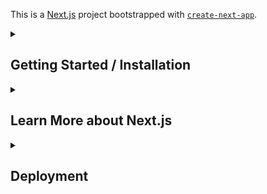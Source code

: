 This is a [Next.js](https://nextjs.org/) project bootstrapped with [`create-next-app`](https://github.com/vercel/next.js/tree/canary/packages/create-next-app).

<details>
  <summary><h2>Getting Started / Installation</h2></summary>

  Make sure you have all the dependencies installed after you've cloned the repo:

  ```bash
  npm install 
  ```

  First, run the development server:

  ```bash
  npm run dev
  # or
  yarn dev
  # or
  pnpm dev
  ```

  Open [http://localhost:3000](http://localhost:3000) with your browser to see the result.

  You can start editing the page by modifying `app/page.tsx`. The page auto-updates as you edit the file.

  [API routes](https://nextjs.org/docs/api-routes/introduction) can be accessed on [http://localhost:3000/api/hello](http://localhost:3000/api/hello). This endpoint can be edited in `pages/api/hello.ts`.

  The `pages/api` directory is mapped to `/api/*`. Files in this directory are treated as [API routes](https://nextjs.org/docs/api-routes/introduction) instead of React pages.

  This project uses [`next/font`](https://nextjs.org/docs/basic-features/font-optimization) to automatically optimize and load Inter, a custom Google Font.

  You might want to create a `.gitignore` file and include `.next/` folder which is used for caching so that it is not uploaded on GitHub. Make sure to include `.gitignore` inside the `.gitignore` file so that it is kept locally.

  <h3>Firebase Setup</h3>

  Rename the `.env.local.sample` file (found in the root directory) to `env.local` and update the environmental variable values with the ones you got from Firebase.

  *Be careful never to upload the .env.local file. You want the file added in your .gitignore*

  ```Dotenv
  NEXT_PUBLIC_FIREBASE_API_KEY=api-key
  NEXT_PUBLIC_FIREBASE_AUTH_DOMAIN=auth-domain
  NEXT_PUBLIC_FIREBASE_PROJECT_ID=project-id
  NEXT_PUBLIC_FIREBASE_STORAGE_BUCKET=storage-bucket
  NEXT_PUBLIC_FIREBASE_MESSAGING_SENDER_ID=sender-id
  NEXT_PUBLIC_FIREBASE_APP_ID=app-id
  NEXT_PUBLIC_FIREBASE_MEASUREMENT_ID=analytic-id
  FIREBASE_SECRET_KEY=firebase-admin-sdk-json-file
  ```
  
  

</details>

<details>
  <summary><h2>Learn More about Next.js</h2></summary>

  To learn more about Next.js, take a look at the following resources:

  - [Next.js Documentation](https://nextjs.org/docs) - learn about Next.js features and API.
  - [Learn Next.js](https://nextjs.org/learn) - an interactive Next.js tutorial.

  You can check out [the Next.js GitHub repository](https://github.com/vercel/next.js/) - your feedback and contributions are welcome!

</details>


<details>
  <summary><h2>Deployment</h2></summary>

  ### Deploy on Vercel

  The easiest way to deploy your Next.js app is to use the [Vercel Platform](https://vercel.com/new?utm_medium=default-template&filter=next.js&utm_source=create-next-app&utm_campaign=create-next-app-readme) from the creators of Next.js.

  Check out our [Next.js deployment documentation](https://nextjs.org/docs/deployment) for more details.

</details>



